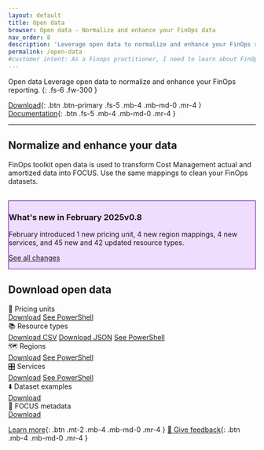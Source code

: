 ```yaml
---
layout: default
title: Open data
browser: Open data - Normalize and enhance your FinOps data
nav_order: 8
description: 'Leverage open data to normalize and enhance your FinOps reporting.'
permalink: /open-data
#customer intent: As a Finops practitioner, I need to learn about FinOps open data
---
```


<span class="fs-9 d-block mb-4">Open data</span>
Leverage open data to normalize and enhance your FinOps reporting.
{: .fs-6 .fw-300 }

[Download](#download){: .btn .btn-primary .fs-5 .mb-4 .mb-md-0 .mr-4 }
[Documentation](#docs){: .btn .fs-5 .mb-4 .mb-md-0 .mr-4 }

---

<a name="overview"></a>

## Normalize and enhance your data

FinOps toolkit open data is used to transform Cost Management actual and amortized data into FOCUS. Use the same mappings to clean your FinOps datasets.

<br>

<div id="whats-new" class="m-0 p-4" style="background-color:#edf; border:solid 1px #609;">
    <h3 class="m-0 mb-4">What's new in February 2025<span class="ftk-version">v0.8</span></h3>
    <p class="mt-2 mb-0">
        February introduced 1 new pricing unit, 4 new region mappings, 4 new services, and 45 new and 42 updated resource types.
    </p>
    <p class="mt-2 mb-0"><a href="https://aka.ms/ftk/changes">See all changes</a></p>
</div>

<a name="features"></a>
<a name="deploy"></a>
<a name="download"></a>

## Download open data

<div class="ftk-gallery">
    <div class="ftk-tile">
        <div>📏 Pricing units</div>
        <a class="btn mb-4 mb-md-0 mr-4" href="https://github.com/microsoft/finops-toolkit/releases/latest/download/PricingUnits.csv">Download</a>
        <a class="btn mb-4 mb-md-0 mr-4" href="https://learn.microsoft.com/cloud-computing/finops/toolkit/powershell/data/Get-FinOpsPricingUnit">See PowerShell</a>
        <a class="btn mb-4 mb-md-0 mr-4" href="" style="visibility:hidden; width:100px">&nbsp;</a>
    </div>
    <div class="ftk-tile">
        <div>📚 Resource types</div>
        <a class="btn mb-4 mb-md-0 mr-4" href="https://github.com/microsoft/finops-toolkit/releases/latest/download/ResourceTypes.csv">Download CSV</a>
        <a class="btn mb-4 mb-md-0 mr-4" href="https://github.com/microsoft/finops-toolkit/releases/latest/download/ResourceTypes.json">Download JSON</a>
        <a class="btn mb-4 mb-md-0 mr-4" href="https://learn.microsoft.com/cloud-computing/finops/toolkit/powershell/data/Get-FinOpsResourceType">See PowerShell</a>
    </div>
    <div class="ftk-tile">
        <div>🗺️ Regions</div>
        <a class="btn mb-4 mb-md-0 mr-4" href="https://github.com/microsoft/finops-toolkit/releases/latest/download/Regions.csv">Download</a>
        <a class="btn mb-4 mb-md-0 mr-4" href="https://learn.microsoft.com/cloud-computing/finops/toolkit/powershell/data/Get-FinOpsRegion">See PowerShell</a>
        <a class="btn mb-4 mb-md-0 mr-4" href="" style="visibility:hidden; width:100px">&nbsp;</a>
    </div>
    <div class="ftk-tile">
        <div>🎛️ Services</div>
        <a class="btn mb-4 mb-md-0 mr-4" href="https://github.com/microsoft/finops-toolkit/releases/latest/download/Services.csv">Download</a>
        <a class="btn mb-4 mb-md-0 mr-4" href="https://learn.microsoft.com/cloud-computing/finops/toolkit/powershell/data/Get-FinOpsService">See PowerShell</a>
    </div>
    <div class="ftk-tile">
        <div>⬇️ Dataset examples</div>
        <a class="btn mb-4 mb-md-0 mr-4" href="https://github.com/microsoft/finops-toolkit/releases/latest/download/dataset-examples.zip">Download</a>
        <a class="btn mb-4 mb-md-0 mr-4" href="" style="visibility:hidden; width:100px">&nbsp;</a>
    </div>
    <div class="ftk-tile">
        <div>📃 FOCUS metadata</div>
        <a class="btn mb-4 mb-md-0 mr-4" href="https://github.com/microsoft/finops-toolkit/releases/latest/download/dataset-metadata.zip">Download</a>
        <a class="btn mb-4 mb-md-0 mr-4" href="" style="visibility:hidden; width:100px">&nbsp;</a>
    </div>
</div>

<a name="docs"></a>

[Learn more](https://learn.microsoft.com/cloud-computing/finops/toolkit/hubs/finops-hubs-overview){: .btn .mt-2 .mb-4 .mb-md-0 .mr-4 }
[💜 Give feedback](https://portal.azure.com/#view/HubsExtension/InProductFeedbackBlade/extensionName/FinOpsToolkit/cesQuestion/How%20easy%20or%20hard%20is%20it%20to%20use%20FinOps%20toolkit%20open%20data%3F/cvaQuestion/How%20valuable%20are%20FinOps%20toolkit%20open%20data%3F/surveyId/FTK0.8/bladeName/OpenData/featureName/Marketing.Docs){: .btn .mb-4 .mb-md-0 .mr-4 }

<br>
